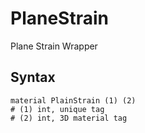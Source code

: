# PlaneStrain

Plane Strain Wrapper

## Syntax

```
material PlainStrain (1) (2)
# (1) int, unique tag
# (2) int, 3D material tag
```
